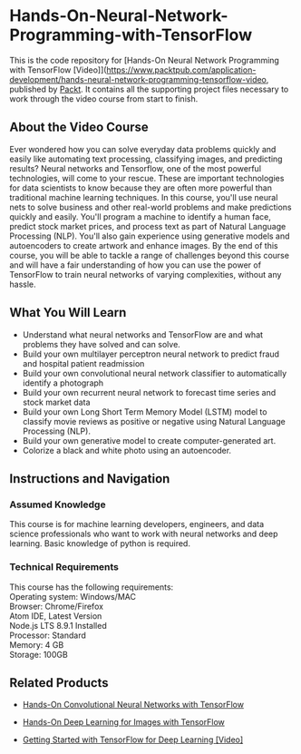 # Hands-On-Neural-Network-Programming-with-TensorFlow
This is the code repository for [Hands-On Neural Network Programming with TensorFlow [Video]](https://www.packtpub.com/application-development/hands-neural-network-programming-tensorflow-video, published by [Packt](https://www.packtpub.com/?utm_source=github). It contains all the supporting project files necessary to work through the video course from start to finish.
## About the Video Course
Ever wondered how you can solve everyday data problems quickly and easily like automating text processing, classifying images, and predicting results? Neural networks and Tensorflow, one of the most powerful technologies, will come to your rescue. These are important technologies for data scientists to know because they are often more powerful than traditional machine learning techniques. 
In this course, you'll use neural nets to solve business and other real-world problems and make predictions quickly and easily. You'll program a machine to identify a human face, predict stock market prices, and process text as part of Natural Language Processing (NLP). You'll also gain experience using generative models and autoencoders to create artwork and enhance images. 
By the end of this course, you will be able to tackle a range of challenges beyond this course and will have a fair understanding of how you can use the power of TensorFlow to train neural networks of varying complexities, without any hassle.

<H2>What You Will Learn</H2>
<DIV class=book-info-will-learn-text>
<UL>
<LI>Understand what neural networks and TensorFlow are and what problems they have solved and can solve.
<LI>Build your own multilayer perceptron neural network to predict fraud and hospital patient readmission
<LI>Build your own convolutional neural network classifier to automatically identify a photograph
<LI>Build your own recurrent neural network to forecast time series and stock market data
<LI>Build your own Long Short Term Memory Model (LSTM) model to classify movie reviews as positive or negative using Natural Language Processing (NLP).
<LI>Build your own generative model to create computer-generated art.
<LI>Colorize a black and white photo using an autoencoder.
</LI></UL></DIV>

## Instructions and Navigation
### Assumed Knowledge
This course is for machine learning developers, engineers, and data science professionals who want to work with neural networks and deep learning. Basic knowledge of python is required.
### Technical Requirements
This course has the following requirements:<br/>
Operating system: Windows/MAC<br/>
Browser: Chrome/Firefox<br/>
Atom IDE, Latest Version<br/>
Node.js LTS 8.9.1 Installed<br/>
Processor: Standard<br/>
Memory: 4 GB<br/>
Storage: 100GB<br/>


## Related Products
* [Hands-On Convolutional Neural Networks with TensorFlow](https://www.packtpub.com/big-data-and-business-intelligence/hands-convolutional-neural-networks-tensorflow)

* [Hands-On Deep Learning for Images with TensorFlow](https://www.packtpub.com/big-data-and-business-intelligence/hands-deep-learning-images-tensorflow)

* [Getting Started with TensorFlow for Deep Learning [Video]](https://www.packtpub.com/big-data-and-business-intelligence/getting-started-tensorflow-deep-learning-video)

